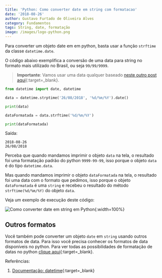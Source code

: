 ```yaml
---
title: 'Python: Como converter date em string com formatacao'
date: '2018-08-26'
author: Gustavo Furtado de Oliveira Alves
category: Fundamentos
tags: String, date, formatação
image: /images/logo-python.png
---
```


Para converter um objeto date em em python, basta usar a função `strftime` da classe `datetime.date`.

O código abaixo exemplifica a conversão de uma data para string no formato mais utilizado no Brasil, ou seja `99/99/9999`.

> **Importante**: Vamos usar uma data qualquer baseado [neste outro post aqui](https://dicasdepython.com.br/python-como-converter-string-em-date/){:target=\_blank}.

```python
from datetime import date, datetime

data = datetime.strptime('26/08/2018', '%d/%m/%Y').date()

print(data)

dataFormatada = data.strftime('%d/%m/%Y')

print(dataFormatada)
```

Saída:

```
2018-08-26
26/08/2018
```

Perceba que quando mandamos imprimir o objeto `data` na tela, o resultado foi uma formatação padrão do python `9999-99-99`,
isso porque o objeto `data` é do tipo `datetime.data`.

Mas quando mandamos imprimir o objeto `dataFormatada` na tela, o resultado foi uma data com o formato que pedimos,
isso porque o objeto `dataFormatada` é uma `string` e recebeu o resultado do método `strftime(%d/%m/%Y)` do objeto `data`.

Veja um exemplo de execução deste código:

![Como converter date em string em Python](/images/python-format-date-em-string.gif){:width=100%}

## Outros formatos

Você também pode converter um objeto `date` em `string` usando outros formatos de data.
Para isso você precisa conhecer os formatos de data disponíveis no python.
Para ver todas as possibilidades de formatação de datas no python [clique aqui](https://docs.python.org/3/library/datetime.html#strftime-strptime-behavior){:target=\_blank}.

Referências:

1. [Documentação: datetime](https://docs.python.org/3/library/datetime.html){:target=\_blank}
